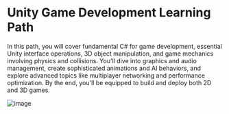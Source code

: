 # Unity Game Development Learning Path
In this path, you will cover fundamental C# for game development, essential Unity interface operations, 3D object manipulation, and game mechanics involving physics and collisions. You'll dive into graphics and audio management, create sophisticated animations and AI behaviors, and explore advanced topics like multiplayer networking and performance optimization. By the end, you'll be equipped to build and deploy both 2D and 3D games.

![image](https://github.com/user-attachments/assets/8607228f-2904-44ed-986d-57db6aa71597)
